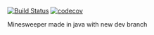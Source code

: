 [![Build Status](https://travis-ci.com/groffse/minesweeper.svg?branch=master)](https://travis-ci.com/groffse/minesweeper)
[![codecov](https://codecov.io/gh/groffse/Minesweeper/branch/master/graph/badge.svg)](https://codecov.io/gh/groffse/Minesweeper)



Minesweeper made in java with new dev branch
